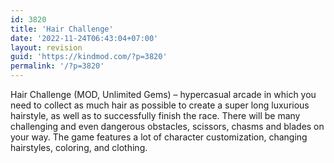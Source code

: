 ```yaml
---
id: 3820
title: 'Hair Challenge'
date: '2022-11-24T06:43:04+07:00'
layout: revision
guid: 'https://kindmod.com/?p=3820'
permalink: '/?p=3820'
---
```


Hair Challenge (MOD, Unlimited Gems) – hypercasual arcade in which you need to collect as much hair as possible to create a super long luxurious hairstyle, as well as to successfully finish the race. There will be many challenging and even dangerous obstacles, scissors, chasms and blades on your way. The game features a lot of character customization, changing hairstyles, coloring, and clothing.
